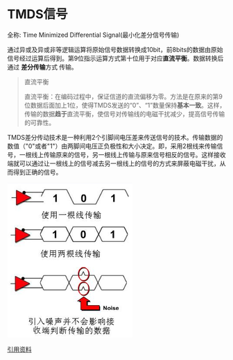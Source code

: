 # TMDS信号

全称: Time Minimized Differential Signal(最小化差分信号传输)

通过异或及异或非等逻辑运算将原始信号数据转换成10bit，前8bits的数据由原始信号经过运算后得到。第9位指示运算方式第十位用于对应**直流平衡**。数据转换后通过 **差分传输**方式 传输。



> 直流平衡
>
> 直流平衡：在编码过程中，保证信道的直流偏移为零。方法是在原来的第9位数据后面加上1位，使得TMDS发送的“0”、“1”数量保持**基本一致**。这样，传输的数据**趋于**直流平衡，使信号对传输线的电磁干扰减少，提高信号传输的可靠性。

TMDS差分传动技术是一种利用2个引脚间电压差来传送信号的技术。传输数据的数值（"0"或者"1"）由两脚间电压正负极性和大小决定。即，采用2根线来传输信号，一根线上传输原来的信号，另一根线上传输与原来信号相反的信号。这样接收端就可以通过让一根线上的信号减去另一根线上的信号的方式来屏蔽电磁干扰，从而得到正确的信号。

![img](images/20180413231424317)



[引用资料](https://blog.csdn.net/wangdapao12138/article/details/79935821)